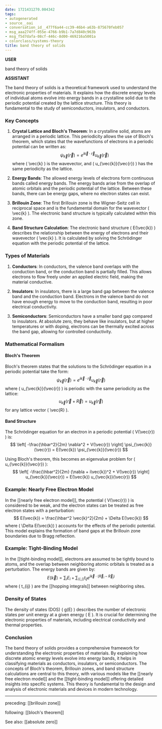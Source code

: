 ```yaml
---
date: 1721431270.004342
tags:
- autogenerated
- source__oai
- conversation_id__477f6a44-cc39-46b4-a63b-875670feb057
- msg_aaa274ff-055e-4766-b9b1-7a7d840c963b
- msg_f5d7dafa-08cf-446c-8d00-469216a5001a
- colorclass/systems-theory
title: band theory of solids
---
```


**USER**

band theory of solids


**ASSISTANT**

The band theory of solids is a theoretical framework used to understand the electronic properties of materials. It explains how the discrete energy levels of individual atoms evolve into energy bands in a crystalline solid due to the periodic potential created by the lattice structure. This theory is fundamental to the study of semiconductors, insulators, and conductors.

### Key Concepts

1. **Crystal Lattice and Bloch's Theorem**:
   In a crystalline solid, atoms are arranged in a periodic lattice. This periodicity allows the use of Bloch's theorem, which states that the wavefunctions of electrons in a periodic potential can be written as:
   $$
   \psi_{\vec{k}}(\vec{r}) = e^{i\vec{k} \cdot \vec{r}} u_{\vec{k}}(\vec{r})
   $$
   where \( \vec{k} \) is the wavevector, and \( u_{\vec{k}}(\vec{r}) \) has the same periodicity as the lattice.

2. **Energy Bands**:
   The allowed energy levels of electrons form continuous bands called energy bands. The energy bands arise from the overlap of atomic orbitals and the periodic potential of the lattice. Between these bands, there can be energy gaps, where no electron states can exist.

3. **Brillouin Zone**:
   The first Brillouin zone is the Wigner-Seitz cell in reciprocal space and is the fundamental domain for the wavevector \( \vec{k} \). The electronic band structure is typically calculated within this zone.

4. **Band Structure Calculation**:
   The electronic band structure \( E(\vec{k}) \) describes the relationship between the energy of electrons and their wavevector \( \vec{k} \). It is calculated by solving the Schrödinger equation with the periodic potential of the lattice.

### Types of Materials

1. **Conductors**:
   In conductors, the valence band overlaps with the conduction band, or the conduction band is partially filled. This allows electrons to flow freely under an applied electric field, making the material conductive.

2. **Insulators**:
   In insulators, there is a large band gap between the valence band and the conduction band. Electrons in the valence band do not have enough energy to move to the conduction band, resulting in poor electrical conductivity.

3. **Semiconductors**:
   Semiconductors have a smaller band gap compared to insulators. At absolute zero, they behave like insulators, but at higher temperatures or with doping, electrons can be thermally excited across the band gap, allowing for controlled conductivity.

### Mathematical Formalism

#### Bloch's Theorem

Bloch's theorem states that the solutions to the Schrödinger equation in a periodic potential take the form:
$$
\psi_{\vec{k}}(\vec{r}) = e^{i\vec{k} \cdot \vec{r}} u_{\vec{k}}(\vec{r})
$$
where \( u_{\vec{k}}(\vec{r}) \) is periodic with the same periodicity as the lattice:
$$
u_{\vec{k}}(\vec{r} + \vec{R}) = u_{\vec{k}}(\vec{r})
$$
for any lattice vector \( \vec{R} \).

#### Band Structure

The Schrödinger equation for an electron in a periodic potential \( V(\vec{r}) \) is:
$$
\left[ -\frac{\hbar^2}{2m} \nabla^2 + V(\vec{r}) \right] \psi_{\vec{k}}(\vec{r}) = E(\vec{k}) \psi_{\vec{k}}(\vec{r})
$$

Using Bloch's theorem, this becomes an eigenvalue problem for \( u_{\vec{k}}(\vec{r}) \):
$$
\left[ -\frac{\hbar^2}{2m} (\nabla + i\vec{k})^2 + V(\vec{r}) \right] u_{\vec{k}}(\vec{r}) = E(\vec{k}) u_{\vec{k}}(\vec{r})
$$

### Example: Nearly Free Electron Model

In the [[nearly free electron model]], the potential \( V(\vec{r}) \) is considered to be weak, and the electron states can be treated as free electron states with a perturbation:
$$
E(\vec{k}) = \frac{\hbar^2 \vec{k}^2}{2m} + \Delta E(\vec{k})
$$
where \( \Delta E(\vec{k}) \) accounts for the effects of the periodic potential. This model explains the formation of band gaps at the Brillouin zone boundaries due to Bragg reflection.

### Example: Tight-Binding Model

In the [[tight-binding model]], electrons are assumed to be tightly bound to atoms, and the overlap between neighboring atomic orbitals is treated as a perturbation. The energy bands are given by:
$$
E(\vec{k}) = \sum_{i} E_i + \sum_{\langle i,j \rangle} t_{ij} e^{i\vec{k} \cdot (\vec{R}_i - \vec{R}_j)}
$$
where \( t_{ij} \) are the [[hopping integrals]] between neighboring sites.

### Density of States

The density of states (DOS) \( g(E) \) describes the number of electronic states per unit energy at a given energy \( E \). It is crucial for determining the electronic properties of materials, including electrical conductivity and thermal properties.

### Conclusion

The band theory of solids provides a comprehensive framework for understanding the electronic properties of materials. By explaining how discrete atomic energy levels evolve into energy bands, it helps in classifying materials as conductors, insulators, or semiconductors. The concepts of Bloch's theorem, Brillouin zones, and band structure calculations are central to this theory, with various models like the [[nearly free electron model]] and the [[tight-binding model]] offering detailed insights into specific systems. This theory is fundamental to the design and analysis of electronic materials and devices in modern technology.


---

preceding: [[brillouin zone]]  


following: [[bloch's theorem]]

See also: [[absolute zero]]